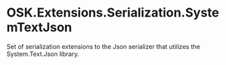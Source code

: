 # OSK.Extensions.Serialization.SystemTextJson
Set of serialization extensions to the Json serializer that utilizes the System.Text.Json library.
